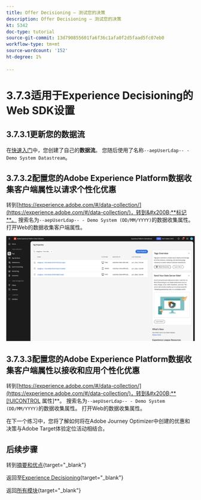 ```yaml
---
title: Offer Decisioning — 测试您的决策
description: Offer Decisioning — 测试您的决策
kt: 5342
doc-type: tutorial
source-git-commit: 13d790855601fa6f36c1afa0f2d5faad5fc07eb0
workflow-type: tm+mt
source-wordcount: '152'
ht-degree: 1%

---
```


# 3.7.3适用于Experience Decisioning的Web SDK设置

## 3.7.3.1更新您的数据流

在[快速入门](./../../../../modules/getting-started/gettingstarted/ex2.md)中，您创建了自己的&#x200B;**数据流**。 您随后使用了名称`--aepUserLdap-- - Demo System Datastream`。

## 3.7.3.2配置您的Adobe Experience Platform数据收集客户端属性以请求个性化优惠

转到[https://experience.adobe.com/#/data-collection/](https://experience.adobe.com/#/data-collection/)，转到&#x200B;**标记**。 搜索名为`--aepUserLdap-- - Demo System (DD/MM/YYYY)`的数据收集属性。 打开Web的数据收集客户端属性。

![WebSDK](./images/launch1.png)

## 3.7.3.3配置您的Adobe Experience Platform数据收集客户端属性以接收和应用个性化优惠

转到[https://experience.adobe.com/#/data-collection/](https://experience.adobe.com/#/data-collection/)，转到&#x200B;**[!UICONTROL 属性]**。 搜索名为`--aepUserLdap-- - Demo System (DD/MM/YYYY)`的数据收集属性。 打开Web的数据收集属性。

在下一个练习中，您将了解如何将在Adobe Journey Optimizer中创建的优惠和决策与Adobe Target体验定位活动相结合。

## 后续步骤

转到[摘要和优点](./summary.md){target="_blank"}

返回至[Experience Decisioning](ajo-decisioning.md){target="_blank"}

返回[所有模块](./../../../../overview.md){target="_blank"}
